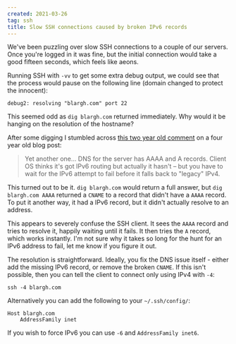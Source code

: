 ```yaml
---
created: 2021-03-26
tag: ssh
title: Slow SSH connections caused by broken IPv6 records
---
```

We've been puzzling over slow SSH connections to a couple of our servers. Once you're
logged in it was fine, but the initial connection would take a good fifteen seconds,
which feels like aeons.

Running SSH with `-vv` to get some extra debug output, we could see that the process
would pause on the following line (domain changed to protect the innocent):

```
debug2: resolving "blargh.com" port 22
```

This seemed odd as `dig blargh.com` returned immediately. Why would it be hanging on the
resolution of the hostname?

After some digging I stumbled across
[this two year old comment](https://jrs-s.net/2017/07/01/slow-ssh-logins/#div-comment-5469)
on a four year old blog post:

> Yet another one... DNS for the server has AAAA and A records. Client OS thinks it's
> got IPv6 routing but actually it hasn't – but you have to wait for the IPv6 attempt to
> fail before it falls back to "legacy" IPv4.

This turned out to be it. `dig blargh.com` would return a full answer, but
`dig blargh.com AAAA` returned a `CNAME` to a record that didn't have a `AAAA` record.
To put it another way, it had a IPv6 record, but it didn't actually resolve to an
address.

This appears to severely confuse the SSH client. It sees the `AAAA` record and tries to
resolve it, happily waiting until it fails. It then tries the `A` record, which works
instantly. I'm not sure why it takes so long for the hunt for an IPv6 address to fail,
let me know if you figure it out.

The resolution is straightforward. Ideally, you fix the DNS issue itself - either add
the missing IPv6 record, or remove the broken `CNAME`. If this isn't possible, then you
can tell the client to connect only using IPv4 with `-4`:

```
ssh -4 blargh.com
```

Alternatively you can add the following to your `~/.ssh/config/`:

```
Host blargh.com
    AddressFamily inet
```

If you wish to force IPv6 you can use `-6` and `AddressFamily inet6`.
